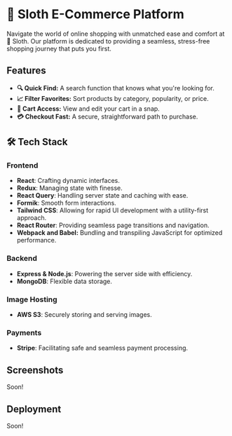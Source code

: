 # 🦥 Sloth E-Commerce Platform

Navigate the world of online shopping with unmatched ease and comfort at 🦥 Sloth. Our platform is dedicated to providing a seamless, stress-free shopping journey that puts you first.

## Features

- **🔍 Quick Find:** A search function that knows what you're looking for.
- **📈 Filter Favorites:** Sort products by category, popularity, or price.
- **🛒 Cart Access:** View and edit your cart in a snap.
- **💳 Checkout Fast:** A secure, straightforward path to purchase.

## 🛠️ Tech Stack

### Frontend
- **React**: Crafting dynamic interfaces.
- **Redux**: Managing state with finesse.
- **React Query**: Handling server state and caching with ease.
- **Formik**: Smooth form interactions.
- **Tailwind CSS**: Allowing for rapid UI development with a utility-first approach.
- **React Router**: Providing seamless page transitions and navigation.
- **Webpack and Babel:** Bundling and transpiling JavaScript for optimized performance.

### Backend
- **Express & Node.js**: Powering the server side with efficiency.
- **MongoDB**: Flexible data storage.

### Image Hosting
- **AWS S3**: Securely storing and serving images.

### Payments
- **Stripe**: Facilitating safe and seamless payment processing.

## Screenshots 
Soon!

## Deployment 
Soon!

